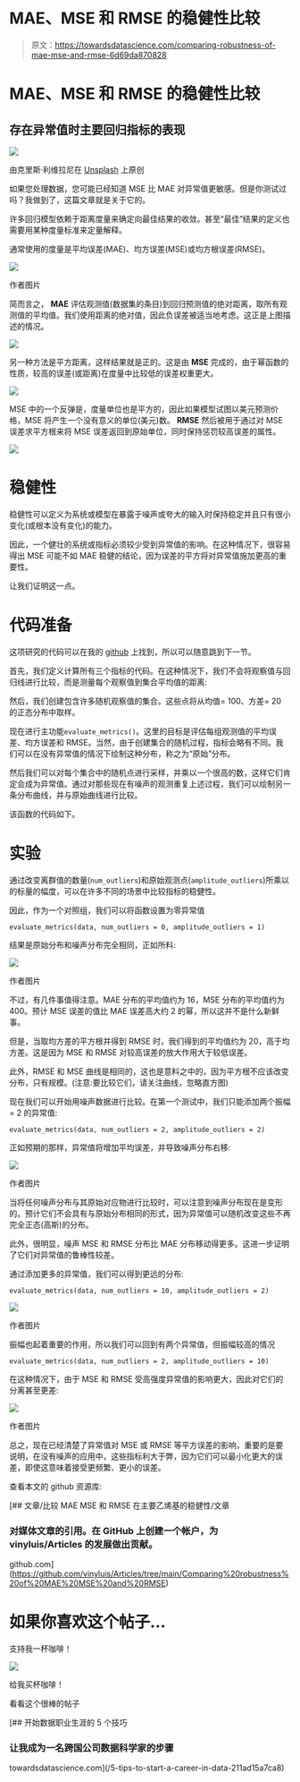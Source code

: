 # MAE、MSE 和 RMSE 的稳健性比较

> 原文：<https://towardsdatascience.com/comparing-robustness-of-mae-mse-and-rmse-6d69da870828>

# MAE、MSE 和 RMSE 的稳健性比较

## 存在异常值时主要回归指标的表现

![](img/f02fceb80faf1635e43b960c6c0037f8.png)

由克里斯·利维拉尼在 [Unsplash](https://unsplash.com/photos/dBI_My696Rk) 上原创

如果您处理数据，您可能已经知道 MSE 比 MAE 对异常值更敏感。但是你测试过吗？我做到了，这篇文章就是关于它的。

许多回归模型依赖于距离度量来确定向最佳结果的收敛。甚至“最佳”结果的定义也需要用某种度量标准来定量解释。

通常使用的度量是平均误差(MAE)、均方误差(MSE)或均方根误差(RMSE)。

![](img/87ea774250134da17a14598ac32891f1.png)

作者图片

简而言之， **MAE** 评估观测值(数据集的条目)到回归预测值的绝对距离，取所有观测值的平均值。我们使用距离的绝对值，因此负误差被适当地考虑。这正是上图描述的情况。

![](img/24994e5de9e1c36756e60223c2504141.png)

另一种方法是平方距离，这样结果就是正的。这是由 **MSE** 完成的，由于幂函数的性质，较高的误差(或距离)在度量中比较低的误差权重更大。

![](img/355958d8c5fa8bed50e7987119aead5c.png)

MSE 中的一个反弹是，度量单位也是平方的，因此如果模型试图以美元预测价格，MSE 将产生一个没有意义的单位(美元)数。 **RMSE** 然后被用于通过对 MSE 误差求平方根来将 MSE 误差返回到原始单位，同时保持惩罚较高误差的属性。

![](img/15cec17553f12972288fa432b6aadb0d.png)

# 稳健性

稳健性可以定义为系统或模型在暴露于噪声或夸大的输入时保持稳定并且只有很小变化(或根本没有变化)的能力。

因此，一个健壮的系统或指标必须较少受到异常值的影响。在这种情况下，很容易得出 MSE 可能不如 MAE 稳健的结论，因为误差的平方将对异常值施加更高的重要性。

让我们证明这一点。

# 代码准备

这项研究的代码可以在我的 [github](https://github.com/vinyluis/Articles/tree/main/Comparing%20robustness%20of%20MAE%20MSE%20and%20RMSE) 上找到，所以可以随意跳到下一节。

首先，我们定义计算所有三个指标的代码。在这种情况下，我们不会将观察值与回归线进行比较，而是测量每个观察值到集合平均值的距离:

然后，我们创建包含许多随机观察值的集合。这些点将从均值= 100、方差= 20 的正态分布中取样。

现在进行主功能`evaluate_metrics()`。这里的目标是评估每组观测值的平均误差、均方误差和 RMSE。当然，由于创建集合的随机过程，指标会略有不同。我们可以在没有异常值的情况下绘制这种分布，称之为“原始”分布。

然后我们可以对每个集合中的随机点进行采样，并乘以一个很高的数，这样它们肯定会成为异常值。通过对那些现在有噪声的观测重复上述过程，我们可以绘制另一条分布曲线，并与原始曲线进行比较。

该函数的代码如下。

# 实验

通过改变离群值的数量(`num_outliers`)和原始观测点(`amplitude_outliers`)所乘以的标量的幅度，可以在许多不同的场景中比较指标的稳健性。

因此，作为一个对照组，我们可以将函数设置为零异常值

```
evaluate_metrics(data, num_outliers = 0, amplitude_outliers = 1)
```

结果是原始分布和噪声分布完全相同，正如所料:

![](img/a5eae72ee5027fce1a4e918575fa1ca1.png)

作者图片

不过，有几件事值得注意。MAE 分布的平均值约为 16，MSE 分布的平均值约为 400。预计 MSE 误差的值比 MAE 误差高大约 2 的幂，所以这并不是什么新鲜事。

但是，当取均方差的平方根并得到 RMSE 时，我们得到的平均值约为 20，高于均方差。这是因为 MSE 和 RMSE 对较高误差的放大作用大于较低误差。

此外，RMSE 和 MSE 曲线是相同的，这也是意料之中的，因为平方根不应该改变分布，只有规模。(注意:要比较它们，请关注曲线，忽略直方图)

现在我们可以开始用噪声数据进行比较。在第一个测试中，我们只能添加两个振幅= 2 的异常值:

```
evaluate_metrics(data, num_outliers = 2, amplitude_outliers = 2)
```

正如预期的那样，异常值将增加平均误差，并导致噪声分布右移:

![](img/ccd004d2c0c2c720533d8a861a08bd88.png)

作者图片

当将任何噪声分布与其原始对应物进行比较时，可以注意到噪声分布现在是变形的。预计它们不会具有与原始分布相同的形式，因为异常值可以随机改变这些不再完全正态(高斯)的分布。

此外，很明显，噪声 MSE 和 RMSE 分布比 MAE 分布移动得更多。这进一步证明了它们对异常值的鲁棒性较差。

通过添加更多的异常值，我们可以得到更远的分布:

```
evaluate_metrics(data, num_outliers = 10, amplitude_outliers = 2)
```

![](img/2efbfb770e015bac09bfb3f3df34aa9c.png)

作者图片

振幅也起着重要的作用，所以我们可以回到有两个异常值，但振幅较高的情况

```
evaluate_metrics(data, num_outliers = 2, amplitude_outliers = 10)
```

在这种情况下，由于 MSE 和 RMSE 受高强度异常值的影响更大，因此对它们的分离甚至更差:

![](img/faadea873fb092929f0d324fabb04fed.png)

作者图片

总之，现在已经清楚了异常值对 MSE 或 RMSE 等平方误差的影响，重要的是要说明，在没有噪声的应用中，这些指标利大于弊，因为它们可以最小化更大的误差，即使这意味着接受更频繁、更小的误差。

查看本文的 github 资源库:

[](https://github.com/vinyluis/Articles/tree/main/Comparing%20robustness%20of%20MAE%20MSE%20and%20RMSE) [## 文章/比较 MAE MSE 和 RMSE 在主要乙烯基的稳健性/文章

### 对媒体文章的引用。在 GitHub 上创建一个帐户，为 vinyluis/Articles 的发展做出贡献。

github.com](https://github.com/vinyluis/Articles/tree/main/Comparing%20robustness%20of%20MAE%20MSE%20and%20RMSE) 

# 如果你喜欢这个帖子…

支持我一杯咖啡！

[![](img/acf4154cfebdc13859934db49fd502cf.png)](https://www.buymeacoffee.com/vinitrevisan)

给我买杯咖啡！

看看这个很棒的帖子

[](/5-tips-to-start-a-career-in-data-211ad15a7ca8) [## 开始数据职业生涯的 5 个技巧

### 让我成为一名跨国公司数据科学家的步骤

towardsdatascience.com](/5-tips-to-start-a-career-in-data-211ad15a7ca8)